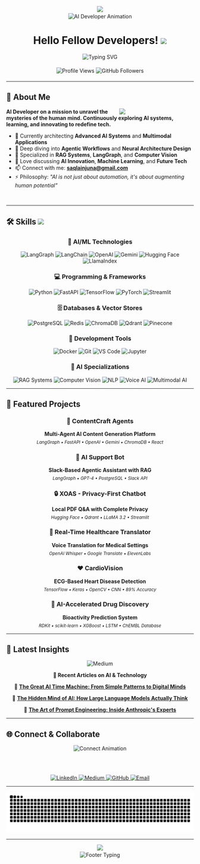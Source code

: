 <div align="center">
  <img src="https://capsule-render.vercel.app/api?type=waving&color=0:667eea,100:764ba2&height=280&section=header&text=&fontSize=50&fontColor=ffffff&animation=twinkling"/>
</div>

<div align="center">
  <img src="https://github.com/avincodes/avincodes/blob/main/749044136589393960.gif" width="180" alt="AI Developer Animation"/>
</div>

<h1 align="center">
  Hello Fellow Developers! 
  <img src="https://media.giphy.com/media/hvRJCLFzcasrR4ia7z/giphy.gif" width="28px"/>
</h1>

<div align="center">
  <img src="https://readme-typing-svg.herokuapp.com?font=Fira+Code&weight=500&size=26&pause=1000&color=667EEA&center=true&vCenter=true&width=700&lines=AI+Developer+%26+ML+Engineer+🤖;RAG+Pipeline+Architect+⚡;Multimodal+AI+Specialist+🎯;Building+Intelligent+Systems+💫;Transforming+Ideas+into+Code+✨" alt="Typing SVG" />
</div>

<div align="center" style="margin: 20px 0;">
  <img src="https://komarev.com/ghpvc/?username=saqlainjuna&color=667eea&style=flat-square&label=Profile+Views" alt="Profile Views"/>
  <img src="https://img.shields.io/github/followers/saqlainjuna?label=Followers&style=flat-square&color=764ba2&logoColor=white" alt="GitHub Followers"/>
</div>

---

## 🚀 About Me

<img align="right" src="https://github.com/7oSkaaa/7oSkaaa/blob/main/Images/Right_Side.gif?raw=true" width="200px"/>

**AI Developer on a mission to unravel the mysteries of the human mind. Continuously exploring AI systems, learning, and innovating to redefine tech.**

- 🔭 Currently architecting **Advanced AI Systems** and **Multimodal Applications**
- 🌱 Deep diving into **Agentic Workflows** and **Neural Architecture Design**  
- 🎯 Specialized in **RAG Systems**, **LangGraph**, and **Computer Vision**
- 💬 Love discussing **AI Innovation**, **Machine Learning**, and **Future Tech**
- 📫 Connect with me: **saqlainjuna@gmail.com**
- ⚡ Philosophy: *"AI is not just about automation, it's about augmenting human potential"*

<br clear="right"/>

---

## 🛠️ Skills <img src="https://media2.giphy.com/media/QssGEmpkyEOhBCb7e1/giphy.gif?cid=ecf05e47a0n3gi1bfqntqmob8g9aid1oyj2wr3ds3mg700bl&rid=giphy.gif" width="32px" style="max-width: 100%;">

<div align="center">

### 🤖 AI/ML Technologies
<p>
  <img src="https://img.shields.io/badge/LangGraph-FF6B35?style=for-the-badge&logo=langchain&logoColor=white" alt="LangGraph"/>
  <img src="https://img.shields.io/badge/LangChain-121D33?style=for-the-badge&logo=chainlink&logoColor=white" alt="LangChain"/>
  <img src="https://img.shields.io/badge/OpenAI-412991?style=for-the-badge&logo=openai&logoColor=white" alt="OpenAI"/>
  <img src="https://img.shields.io/badge/Gemini-4285F4?style=for-the-badge&logo=google&logoColor=white" alt="Gemini"/>
  <img src="https://img.shields.io/badge/🤗_Hugging_Face-FFD21E?style=for-the-badge&logoColor=black" alt="Hugging Face"/>
  <img src="https://img.shields.io/badge/LlamaIndex-7C3AED?style=for-the-badge&logoColor=white" alt="LlamaIndex"/>
</p>

### 💻 Programming & Frameworks
<p>
  <img src="https://img.shields.io/badge/Python-3776AB?style=for-the-badge&logo=python&logoColor=white" alt="Python"/>
  <img src="https://img.shields.io/badge/FastAPI-009688?style=for-the-badge&logo=fastapi&logoColor=white" alt="FastAPI"/>
  <img src="https://img.shields.io/badge/TensorFlow-FF6F00?style=for-the-badge&logo=tensorflow&logoColor=white" alt="TensorFlow"/>
  <img src="https://img.shields.io/badge/PyTorch-EE4C2C?style=for-the-badge&logo=pytorch&logoColor=white" alt="PyTorch"/>
  <img src="https://img.shields.io/badge/Streamlit-FF4B4B?style=for-the-badge&logo=streamlit&logoColor=white" alt="Streamlit"/>
</p>

### 🗄️ Databases & Vector Stores
<p>
  <img src="https://img.shields.io/badge/PostgreSQL-336791?style=for-the-badge&logo=postgresql&logoColor=white" alt="PostgreSQL"/>
  <img src="https://img.shields.io/badge/Redis-DC382D?style=for-the-badge&logo=redis&logoColor=white" alt="Redis"/>
  <img src="https://img.shields.io/badge/ChromaDB-FF6B35?style=for-the-badge&logoColor=white" alt="ChromaDB"/>
  <img src="https://img.shields.io/badge/Qdrant-DC2626?style=for-the-badge&logoColor=white" alt="Qdrant"/>
  <img src="https://img.shields.io/badge/Pinecone-00D4AA?style=for-the-badge&logoColor=white" alt="Pinecone"/>
</p>

### 🔧 Development Tools
<p>
  <img src="https://img.shields.io/badge/Docker-2496ED?style=for-the-badge&logo=docker&logoColor=white" alt="Docker"/>
  <img src="https://img.shields.io/badge/Git-F05032?style=for-the-badge&logo=git&logoColor=white" alt="Git"/>
  <img src="https://img.shields.io/badge/VS_Code-007ACC?style=for-the-badge&logo=visual-studio-code&logoColor=white" alt="VS Code"/>
  <img src="https://img.shields.io/badge/Jupyter-F37626?style=for-the-badge&logo=jupyter&logoColor=white" alt="Jupyter"/>
</p>

### 🎯 AI Specializations
<p>
  <img src="https://img.shields.io/badge/RAG_Systems-4A90E2?style=for-the-badge&logoColor=white" alt="RAG Systems"/>
  <img src="https://img.shields.io/badge/Computer_Vision-FF6B6B?style=for-the-badge&logo=opencv&logoColor=white" alt="Computer Vision"/>
  <img src="https://img.shields.io/badge/NLP-4ECDC4?style=for-the-badge&logoColor=white" alt="NLP"/>
  <img src="https://img.shields.io/badge/Voice_AI-9B59B6?style=for-the-badge&logoColor=white" alt="Voice AI"/>
  <img src="https://img.shields.io/badge/Multimodal_AI-F39C12?style=for-the-badge&logoColor=white" alt="Multimodal AI"/>
</p>

</div>

---

## 🚀 Featured Projects

<div align="center">

### 🤖 ContentCraft Agents
**Multi-Agent AI Content Generation Platform**
<br>
<sub>*LangGraph • FastAPI • OpenAI • Gemini • ChromaDB • React*</sub>

### 🔧 AI Support Bot  
**Slack-Based Agentic Assistant with RAG**
<br>
<sub>*LangGraph • GPT-4 • PostgreSQL • Slack API*</sub>

### 🔒 XOAS - Privacy-First Chatbot
**Local PDF Q&A with Complete Privacy**
<br>
<sub>*Hugging Face • Qdrant • LLaMA 3.2 • Streamlit*</sub>

### 🏥 Real-Time Healthcare Translator
**Voice Translation for Medical Settings**
<br>
<sub>*OpenAI Whisper • Google Translate • ElevenLabs*</sub>

### ❤️ CardioVision
**ECG-Based Heart Disease Detection**
<br>
<sub>*TensorFlow • Keras • OpenCV • CNN • 89% Accuracy*</sub>

### 💊 AI-Accelerated Drug Discovery
**Bioactivity Prediction System**
<br>
<sub>*RDKit • scikit-learn • XGBoost • LSTM • ChEMBL Database*</sub>

</div>

---

## 📝 Latest Insights

<div align="center">
  
<img src="https://img.shields.io/badge/Medium-12100E?style=for-the-badge&logo=medium&logoColor=white&labelColor=000000" alt="Medium" width="120"/>

**🧠 Recent Articles on AI & Technology**

🤖 [**The Great AI Time Machine: From Simple Patterns to Digital Minds**](https://medium.com/@saqlainjuna/the-great-ai-time-machine-from-simple-patterns-to-digital-minds-that-see-think-and-dream-01e5363ab5af)

🧠 [**The Hidden Mind of AI: How Large Language Models Actually Think**](https://medium.com/@saqlainjuna/the-hidden-mind-of-ai-how-large-language-models-actually-think-09d4cf10ce8a)

🎯 [**The Art of Prompt Engineering: Inside Anthropic's Experts**](https://medium.com/@saqlainjuna/the-art-of-prompt-engineering-inside-the-minds-of-anthropics-experts-e4cf9950fec3)

</div>

---

## 🌐 Connect & Collaborate

<div align="center">

<img src="https://readme-typing-svg.herokuapp.com?font=Fira+Code&size=20&pause=1000&color=667EEA&center=true&vCenter=true&width=500&lines=Let's+Connect+%26+Build+Together!;Open+to+AI+Collaborations;Always+Learning%2C+Always+Growing" alt="Connect Animation"/>

<br><br>

<a href="https://linkedin.com/in/saqlain-ahmed">
  <img src="https://img.shields.io/badge/LinkedIn-0077B5?style=for-the-badge&logo=linkedin&logoColor=white" alt="LinkedIn"/>
</a>
<a href="https://medium.com/@saqlainjuna">
  <img src="https://img.shields.io/badge/Medium-12100E?style=for-the-badge&logo=medium&logoColor=white" alt="Medium"/>
</a>
<a href="https://github.com/saqlainjuna">
  <img src="https://img.shields.io/badge/GitHub-100000?style=for-the-badge&logo=github&logoColor=white" alt="GitHub"/>
</a>
<a href="mailto:saqlainjuna@gmail.com">
  <img src="https://img.shields.io/badge/Gmail-D14836?style=for-the-badge&logo=gmail&logoColor=white" alt="Email"/>
</a>

</div>

---

<div align="center">
  <picture>
    <source media="(prefers-color-scheme: dark)" srcset="https://raw.githubusercontent.com/SaqlainXoas/SaqlainXoas/output/github-contribution-grid-snake-dark.svg">
    <source media="(prefers-color-scheme: light)" srcset="https://raw.githubusercontent.com/SaqlainXoas/SaqlainXoas/output/github-contribution-grid-snake.svg">
    <img alt="github contribution grid snake animation" src="https://raw.githubusercontent.com/SaqlainXoas/SaqlainXoas/output/github-contribution-grid-snake.svg">
  </picture>
</div>

---

<div align="center">
  <img src="https://capsule-render.vercel.app/api?type=waving&color=0:667eea,100:764ba2&height=120&section=footer&animation=twinkling"/>
</div>

<div align="center">
  <img src="https://readme-typing-svg.herokuapp.com?font=Fira+Code&size=18&pause=1000&color=667EEA&center=true&vCenter=true&width=600&lines=✨+Building+the+Future+with+AI+✨;🚀+One+Algorithm+at+a+Time+🚀;💫+Innovation+Never+Stops+💫" alt="Footer Typing"/>
</div>
